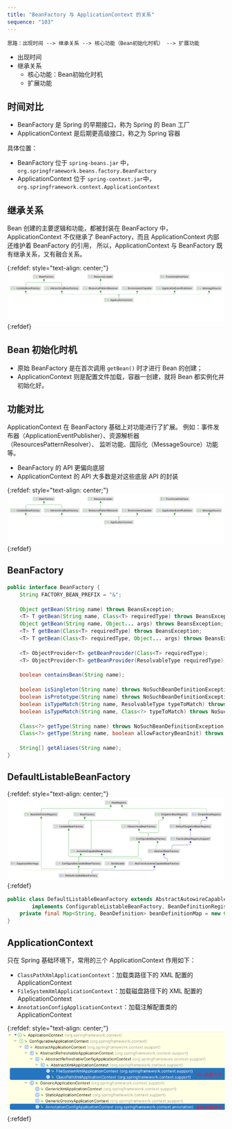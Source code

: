```yaml
---
title: "BeanFactory 与 ApplicationContext 的关系"
sequence: "103"
---
```


```text
思路：出现时间 --> 继承关系 --> 核心功能（Bean初始化时机） --> 扩展功能
```

- 出现时间
- 继承关系
    - 核心功能：Bean初始化时机
    - 扩展功能

## 时间对比

- BeanFactory 是 Spring 的早期接口，称为 Spring 的 Bean 工厂
- ApplicationContext 是后期更高级接口，称之为 Spring 容器

具体位置：

- BeanFactory 位于 `spring-beans.jar` 中，`org.springframework.beans.factory.BeanFactory`
- ApplicationContext 位于 `spring-context.jar`中，`org.springframework.context.ApplicationContext`

## 继承关系

Bean 创建的主要逻辑和功能，都被封装在 BeanFactory 中，
ApplicationContext 不仅继承了 BeanFactory，而且 ApplicationContext 内部还维护着 BeanFactory 的引用，
所以，ApplicationContext 与 BeanFactory 既有继承关系，又有融合关系。

{:refdef: style="text-align: center;"}
![](/assets/images/spring/context/application-context-class-hierarchy.png)
{:refdef}

## Bean 初始化时机

- 原始 BeanFactory 是在首次调用 `getBean()` 时才进行 Bean 的创建；
- ApplicationContext 则是配置文件加载，容器一创建，就将 Bean 都实例化并初始化好。

## 功能对比

ApplicationContext 在 BeanFactory 基础上对功能进行了扩展。
例如：事件发布器（ApplicationEventPublisher）、资源解析器（ResourcesPatternResolver）、
监听功能、国际化（MessageSource）功能等。

- BeanFactory 的 API 更偏向底层
- ApplicationContext 的 API 大多数是对这些底层 API 的封装

{:refdef: style="text-align: center;"}
![](/assets/images/spring/context/application-context-class-hierarchy.png)
{:refdef}


## BeanFactory

```java
public interface BeanFactory {
    String FACTORY_BEAN_PREFIX = "&";
    
    Object getBean(String name) throws BeansException;
    <T> T getBean(String name, Class<T> requiredType) throws BeansException;
    Object getBean(String name, Object... args) throws BeansException;
    <T> T getBean(Class<T> requiredType) throws BeansException;
    <T> T getBean(Class<T> requiredType, Object... args) throws BeansException;
    
    <T> ObjectProvider<T> getBeanProvider(Class<T> requiredType);
    <T> ObjectProvider<T> getBeanProvider(ResolvableType requiredType);
    
    boolean containsBean(String name);
    
    boolean isSingleton(String name) throws NoSuchBeanDefinitionException;
    boolean isPrototype(String name) throws NoSuchBeanDefinitionException;
    boolean isTypeMatch(String name, ResolvableType typeToMatch) throws NoSuchBeanDefinitionException;
    boolean isTypeMatch(String name, Class<?> typeToMatch) throws NoSuchBeanDefinitionException;
    
    Class<?> getType(String name) throws NoSuchBeanDefinitionException;
    Class<?> getType(String name, boolean allowFactoryBeanInit) throws NoSuchBeanDefinitionException;
    
    String[] getAliases(String name);
}
```

## DefaultListableBeanFactory

{:refdef: style="text-align: center;"}
![](/assets/images/spring/bean/default-listable-bean-factory-class-hierarchy.png)
{:refdef}

```java
public class DefaultListableBeanFactory extends AbstractAutowireCapableBeanFactory
		implements ConfigurableListableBeanFactory, BeanDefinitionRegistry, Serializable {
    private final Map<String, BeanDefinition> beanDefinitionMap = new ConcurrentHashMap<>(256);
}
```

## ApplicationContext

只在 Spring 基础环境下，常用的三个 ApplicationContext 作用如下：

- `ClassPathXmlApplicationContext`：加载类路径下的 XML 配置的 ApplicationContext
- `FileSystemXmlApplicationContext`：加载磁盘路径下的 XML 配置的 ApplicationContext
- `AnnotationConfigApplicationContext`：加载注解配置类的 ApplicationContext

{:refdef: style="text-align: center;"}
![](/assets/images/spring/context/application-context-sub-classes.png)
{:refdef}
